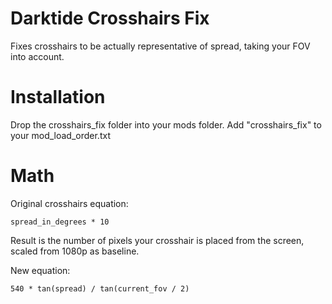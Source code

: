 # Darktide Crosshairs Fix

Fixes crosshairs to be actually representative of spread, taking your FOV into account.

# Installation

Drop the crosshairs_fix folder into your mods folder. Add "crosshairs_fix" to your mod_load_order.txt

# Math

Original crosshairs equation:

    spread_in_degrees * 10

Result is the number of pixels your crosshair is placed from the screen, scaled from 1080p as baseline.

New equation:

    540 * tan(spread) / tan(current_fov / 2)